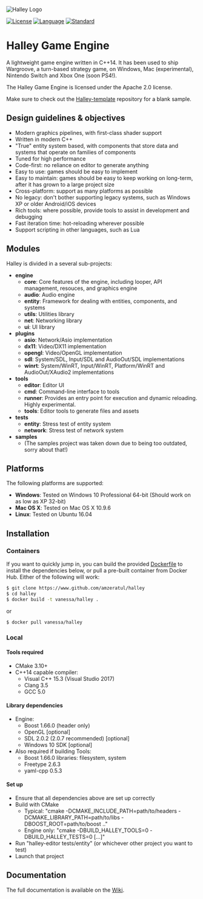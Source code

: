 ![Halley Logo](http://higherorderfun.com/stuff/halley/halley_scarlet.png)

[![License](https://img.shields.io/badge/license-Apache%202.0-brightgreen.svg)](https://en.wikipedia.org/wiki/C%2B%2B14)
[![Language](https://img.shields.io/badge/language-C++-blue.svg)](https://isocpp.org/)
[![Standard](https://img.shields.io/badge/c%2B%2B-14-blue.svg)](https://en.wikipedia.org/wiki/C%2B%2B14)

# Halley Game Engine
A lightweight game engine written in C++14. It has been used to ship Wargroove, a turn-based strategy game, on Windows, Mac (experimental), Nintendo Switch and Xbox One (soon PS4!).

The Halley Game Engine is licensed under the Apache 2.0 license.

Make sure to check out the [Halley-template](https://github.com/amzeratul/halley-template) repository for a blank sample.

## Design guidelines & objectives
* Modern graphics pipelines, with first-class shader support
* Written in modern C++
* "True" entity system based, with components that store data and systems that operate on families of components
* Tuned for high performance
* Code-first: no reliance on editor to generate anything
* Easy to use: games should be easy to implement
* Easy to maintain: games should be easy to keep working on long-term, after it has grown to a large project size
* Cross-platform: support as many platforms as possible
* No legacy: don't bother supporting legacy systems, such as Windows XP or older Android/iOS devices
* Rich tools: where possible, provide tools to assist in development and debugging
* Fast iteration time: hot-reloading wherever possible
* Support scripting in other languages, such as Lua

## Modules
Halley is divided in a several sub-projects:
* **engine**
  * **core**: Core features of the engine, including looper, API management, resouces, and graphics engine
  * **audio**: Audio engine
  * **entity**: Framework for dealing with entities, components, and systems
  * **utils**: Utilities library
  * **net**: Networking library
  * **ui**: UI library
* **plugins**
  * **asio**: Network/Asio implementation
  * **dx11**: Video/DX11 implementation
  * **opengl**: Video/OpenGL implementation
  * **sdl**: System/SDL, Input/SDL and AudioOut/SDL implementations
  * **winrt**: System/WinRT, Input/WinRT, Platform/WinRT and AudioOut/XAudio2 implementations
* **tools**
  * **editor**: Editor UI
  * **cmd**: Command-line interface to tools
  * **runner**: Provides an entry point for execution and dynamic reloading. Highly experimental.
  * **tools**: Editor tools to generate files and assets
* **tests**
  * **entity**: Stress test of entity system
  * **network**: Stress test of network system
* **samples**
  * (The samples project was taken down due to being too outdated, sorry about that!)

## Platforms
The following platforms are supported:
* **Windows**: Tested on Windows 10 Professional 64-bit (Should work on as low as XP 32-bit)
* **Mac OS X**: Tested on Mac OS X 10.9.6
* **Linux**: Tested on Ubuntu 16.04

## Installation

### Containers

If you want to quickly jump in, you can build the provided [Dockerfile](Dockerfile)
to install the dependencies below, or pull a pre-built container from Docker Hub.
Either of the following will work:

```bash
$ git clone https://www.github.com/amzeratul/halley
$ cd halley
$ docker build -t vanessa/halley .
```

or

```bash
$ docker pull vanessa/halley
```


### Local

#### Tools required
* CMake 3.10+
* C++14 capable compiler:
  * Visual C++ 15.3 (Visual Studio 2017)
  * Clang 3.5
  * GCC 5.0

#### Library dependencies
* Engine:
  * Boost 1.66.0 (header only)
  * OpenGL [optional]
  * SDL 2.0.2 (2.0.7 recommended) [optional]
  * Windows 10 SDK [optional]
* Also required if building Tools:
  * Boost 1.66.0 libraries: filesystem, system
  * Freetype 2.6.3
  * yaml-cpp 0.5.3

#### Set up
* Ensure that all dependencies above are set up correctly
* Build with CMake
  * Typical: "cmake -DCMAKE_INCLUDE_PATH=path/to/headers -DCMAKE_LIBRARY_PATH=path/to/libs -DBOOST_ROOT=path/to/boost .."
  * Engine only: "cmake -DBUILD_HALLEY_TOOLS=0 -DBUILD_HALLEY_TESTS=0 [...]"
* Run "halley-editor tests/entity" (or whichever other project you want to test)
* Launch that project

## Documentation
The full documentation is available on the [Wiki](https://github.com/amzeratul/halley/wiki).
